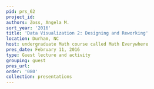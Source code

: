 ```yaml
---
pid: prs_62
project_id: 
authors: Zoss, Angela M.
sort_year: '2016'
title: 'Data Visualization 2: Designing and Reworking'
location: Durham, NC
host: undergraduate Math course called Math Everywhere
pres_date: February 11, 2016
type: Guest lecture and activity
grouping: guest
pres_url: 
order: '080'
collection: presentations
---
```

